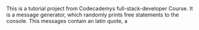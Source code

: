 This is a tutorial project from Codecademys full-stack-developer Course. It is a message generator, which randomly prints free statements to the console. This messages contain an latin quote, a 